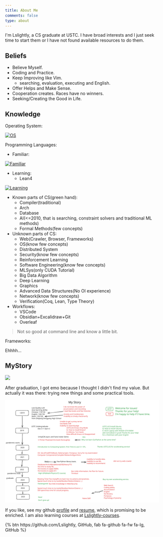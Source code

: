 ```yaml
---
title: About Me
comments: false
type: about
---
```


I'm Lslightly, a CS graduate at USTC. I have broad interests and I just seek time to start them or I have not found available resources to do them.

## Beliefs

- Believe Myself.
- Coding and Practice.
- Keep Improving like Vim.
    - searching, evaluation, executing and English.
- Offer Helps and Make Sense.
- Cooperation creates. Races have no winners.
- Seeking/Creating the Good in Life.

## Knowledge

Operating System:

[![OS](https://skillicons.dev/icons?i=windows,ubuntu)](https://skillicons.dev)

Programming Languages:

- Familiar:

[![Familiar](https://skillicons.dev/icons?i=go,cpp,py)](https://skillicons.dev)
  
- Learning:
  - Lean4

[![Learning](https://skillicons.dev/icons?i=rust,haskell,ocaml,js,ts,java)](https://skillicons.dev)


- Known parts of CS(green hand):
  - Compiler(traditional)
  - Arch
  - Database
  - AI(<=2010, that is searching, constraint solvers and traditional ML methods)
  - Formal Methods(few concepts)
- Unknown parts of CS:
  - Web(Crawler, Browser, Frameworks)
  - OS(know few concepts)
  - Distributed System
  - Security(know few concepts)
  - Reinforcement Learning
  - Software Engineering(know few concepts)
  - MLSys(only CUDA Tutorial)
  - Big Data Algorithm
  - Deep Learning
  - Graphics
  - Advanced Data Structures(No OI experience)
  - Network(know few concepts)
  - Verification(Coq, Lean, Type Theory)
- Workflows:
  - VSCode
  - Obsidian+Excalidraw+Git
  - Overleaf

> Not so good at command line and know a little bit.

Frameworks:

Ehhhh...

## MyStory

[![](https://github-readme-stats.vercel.app/api/wakatime?username=Lslightly\&layout=compact)](https://wakatime.com/@Lslightly)

After graduation, I got emo because I thought I didn't find my value. But actually it was there: trying new things and some practical tools.

![](story.svg)

If you like, see my github [profile](https://github.com/Lslightly) and [resume](https://github.com/Lslightly/resume), which is promising to be enriched. I am also learning courses at [Lslightly-courses](https://github.com/Lslightly-courses).

<div class="text-center">{% btn https://github.com/Lslightly, GitHub, fab fa-github fa-fw fa-lg, GitHub %}</div>

